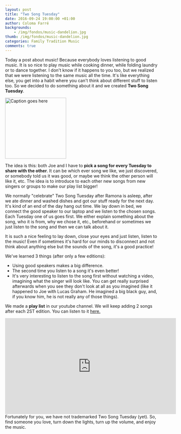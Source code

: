 ```yaml
---
layout: post
title: "Two Song Tuesday"
date: 2016-09-24 19:00:00 +01:00
author: Coloma Farré
backgrounds:
    - /img/fondos/music-dandelion.jpg
thumb: /img/fondos/music-dandelion.jpg
categories: Family Tradition Music
comments: true
---
```


Today a post about music! Because everybody loves listening to good music. It is so nice to play music while cooking dinner, while folding laundry or to dance together. I don't know if it happens to you too, but we realized that we were listening to the same music all the time. It's like everything else, you get into a habit where you can't think about different stuff to listen too. So we decided to do something about it and we created **Two Song Tuesday**.

<a href="/img/20160916_151302-ANIMATION.gif"> <img border="0" alt="Caption goes here" src = "/img/20160916_151302-ANIMATION.gif" width = "200"></a>

The idea is this: both Joe and I have to **pick a song for every Tuesday to share with the other**. It can be which ever song we like, we just discovered, or somebody told us it was good, or maybe we think the other person will like it, etc. The idea is to introduce to each other new songs from new singers or groups to make our play list bigger!

We normally "celebrate" Two Song Tuesday after Ramona is asleep, after we ate dinner and washed dishes and got our stuff ready for the next day. It's kind of an end of the day hang out time. We lay down in bed, we connect the good speaker to our laptop and we listen to the chosen songs. Each Tuesday one of us goes first. We either explain something about the song, who it is from, why we chose it, etc., beforehand or sometimes we just listen to the song and then we can talk about it.

It is such a nice feeling to lay down, close your eyes and just listen, listen to the music! Even if sometimes it's hard for our minds to disconnect and not think about anything else but the sounds of the song, it's a good practice!

We've learned 3 things (after only a few editions):

  - Using good speakers makes a big difference.
  - The second time you listen to a song it's even better!
  - It's very interesting to listen to the song first without watching a video, imagining what the singer will look like. You can get really surprised afterwards when you see they don't look at all as you imagined (like it happened to Joe with Lucas Graham. He imagined a big black guy, and, if you know him, he is not really any of those things).

We made a **play list** in our youtube channel. We will keep adding 2 songs after each 2ST edition. You can listen to it <a href="https://www.youtube.com/playlist?list=PLz_LrdiU6Jvx1suAecEdgfjuQDg7rYLxP" target="_blank"> here.</a>
<iframe width="560" height="315" src="https://www.youtube.com/embed/videoseries?list=PLz_LrdiU6Jvx1suAecEdgfjuQDg7rYLxP" frameborder="0" allowfullscreen></iframe>
<br>
Fortunately for you, we have not trademarked Two Song Tuesday (yet). So, find someone you love, turn down the lights, turn up the volume, and enjoy the music.
